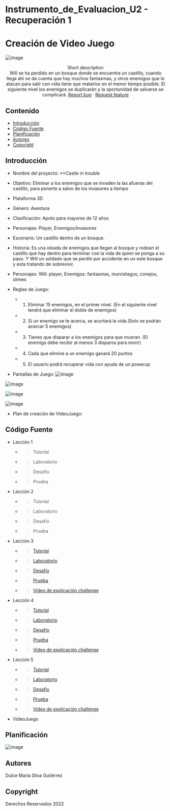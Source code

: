 # Instrumento_de_Evaluacion_U2 - Recuperación 1
# Creación de Video Juego
<p align="center"> 

![image](https://user-images.githubusercontent.com/72763529/207678668-05e108aa-9232-4317-aad3-e3ba7bec9000.png)


<p align="center">
    Short description
    <br>
    Will se ha perdido en un bosque donde se encuentra un castillo, cuando llega ahí se da cuenta que hay muchos fantasmas, y otros enemigos que lo atacan para salir con vida tiene que matarlos en el menor tiempo posible. El siguiente nivel los enemigos se duplicarán y la oportunidad de salvarse se complicará. 
    <a href="https://reponame/issues/new?template=bug.md">Report bug</a>
    ·
    <a href="https://reponame/issues/new?template=feature.md&labels=feature">Request feature</a>
  </p>
</p>


## Contenido

- [Introducción](#introducción)
- [Código Fuente](#código-fuente)
- [Planificación](#planificación)
- [Autores](#autores)
- [Copyright](#copyright)


## Introducción

- Nombre del proyecto:  **Castle in trouble
- Objetivo: Eliminar a los enemigos que se invaden la las afueras del castillo, para ponerte a salvo de los invasores a tiempo
- Plataforma 3D 
- Género: Aventura
- Clasificación: Apoto para mayores de 12 años 
- Personajes: Player, Enemigos/invasores
- Escenario: Un castillo dentro de un bosque.
- Historia: Es una oleada de enemigos que llegan al bosque y rodean el castillo que hay dentro para terminar con la vida de quien se ponga a su paso. Y Will un soldado que se perdió por accidente en un este bosque y esta tratando de sobrevivir.
- Personajes: Will: player, Enemigos: fantasmas, murcielagos, conejos, slimes
- Reglas de Juego: 
    - 1. Eliminar 15 enemigos, en el primer nivel. (En el siguiente nivel tendrá que eliminar el doble de enemigos) 
    - 2. Si un enemigo se te acerca, se acortará la vida.(Solo se podrán acercar 5 enemigos) 
    - 3. Tienes que disparar a los enemigos para que mueran. (El enemigo debe recibir al menos 3 disparos para morir)
    - 4. Cada que elimine a un enemigo ganará 20 puntos
    - 5. El usuario podrá recuperar vida  con ayuda de un powerup
    
    
- Pantallas de Juego:
![image](https://user-images.githubusercontent.com/72763529/207678823-dc0bbe38-d4cb-4c66-aeac-fa6f1a9972fc.png)

![image](https://user-images.githubusercontent.com/72763529/207678885-307d2c80-f772-4484-90d1-7c53fd1d6893.png)
  
![image](https://user-images.githubusercontent.com/72763529/207678982-fe2916bf-79af-4b9e-8721-3cea3d36b4fb.png)

![image](https://user-images.githubusercontent.com/72763529/207679079-a3eb3e73-2c2c-484c-822d-3a4ff37014d8.png)


- Plan de creación de VideoJuego:

## Código Fuente

* Lección 1
  * > Tutorial
  * > Laboratorio
  * > Desafío
  * > Prueba
* Lección 2
  * > Tutorial
  * > Laboratorio
  * > Desafío
  * > Prueba
* Lección 3
  * > [Tutorial](https://github.com/dulcesg1/Instrumento_de_Evaluacion_U2/tree/main/Leccion_3_Export)
  * > [Laboratorio](https://github.com/dulcesg1/Instrumento_de_Evaluacion_U2/tree/main/Laboratorio_3_Export)
  * > [Desafío](https://github.com/dulcesg1/Instrumento_de_Evaluacion_U2/tree/main/Challenge_3_Export)
  * > [Prueba](https://github.com/dulcesg1/Instrumento_de_Evaluacion_U2/blob/main/Quiz_Leccion_3.PNG)
  * > [Vídeo de explicación challenge]()
* Lección 4
  * > [Tutorial](https://github.com/dulcesg1/Instrumento_de_Evaluacion_U2/tree/main/Leccion_4_Export)
  * > [Laboratorio](https://github.com/dulcesg1/Instrumento_de_Evaluacion_U2/tree/main/Laboratorio_4_Export)
  * > [Desafío](https://github.com/dulcesg1/Instrumento_de_Evaluacion_U2/tree/main/Challenge_4_Export)
  * > [Prueba](https://github.com/dulcesg1/Instrumento_de_Evaluacion_U2/blob/main/Quiz_Leccion_4.png)
  * > [Vídeo de explicación challenge]()
* Lección 5
  * > [Tutorial](https://github.com/dulcesg1/Instrumento_de_Evaluacion_U2/tree/main/Leccion_5_Export)
  * > [Laboratorio](https://github.com/dulcesg1/Instrumento_de_Evaluacion_U2/tree/main/Laboratorio_5_Export)
  * > [Desafío](https://github.com/dulcesg1/Instrumento_de_Evaluacion_U2/tree/main/Challenge_5_Export)
  * > [Prueba](https://github.com/dulcesg1/Instrumento_de_Evaluacion_U2/blob/main/Quiz_Leccion_5.PNG)
  * > [Vídeo de explicación challenge]()
* VideoJuego

## Planificación
![image](https://user-images.githubusercontent.com/72763529/205417426-72cc652d-b8d1-48d6-80bd-b95285b7f375.png)



## Autores
Dulce María Silva Gutiérrez

## Copyright
Derechos Reservados 2022
